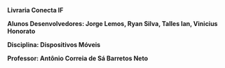 **Livraria Conecta IF**

**Alunos Desenvolvedores: Jorge Lemos, Ryan Silva, Talles Ian, Vinicius Honorato**

**Disciplina: Dispositivos Móveis**

**Professor: Antônio Correia de Sá Barretos Neto**
